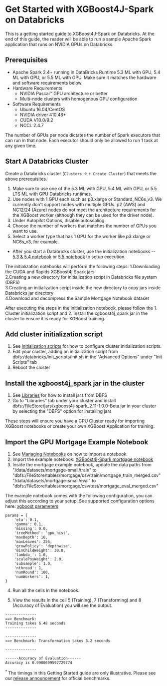 Get Started with XGBoost4J-Spark on Databricks
======================================================
This is a getting started guide to XGBoost4J-Spark on Databricks. At the end of this guide, the reader will be able to run a sample Apache Spark application that runs on NVIDIA GPUs on Databricks.

Prerequisites
-------------
* Apache Spark 2.4+ running in DataBricks Runtime 5.3 ML with GPU, 5.4 ML with GPU, or 5.5 ML with GPU.  Make sure it matches the hardware and software requirements below.
* Hardware Requirements
  * NVIDIA Pascal™ GPU architecture or better
  * Multi-node clusters with homogenous GPU configuration
* Software Requirements
  * Ubuntu 16.04/CentOS
  * NVIDIA driver 410.48+
  * CUDA V10.0/9.2
  * NCCL 2.4.7

The number of GPUs per node dictates the number of Spark executors that can run in that node. Each executor should only be allowed to run 1 task at any given time.

Start A Databricks Cluster
--------------------------
Create a Databricks cluster (`Clusters` -> `+ Create Cluster`) that meets the above prerequisites.
1. Make sure to use one of the 5.3 ML with GPU, 5.4 ML with GPU, or 5.5 LTS ML with GPU Databricks runtimes.  
2. Use nodes with 1 GPU each such as p3.xlarge or Standard\_NC6s\_v3. We currently don't support nodes with multiple GPUs.  p2 (AWS) and NC12/24 (Azure) nodes do not meet the architecture requirements for the XGBoost worker (although they can be used for the driver node).  
3. Under Autopilot Options, disable autoscaling.
4. Choose the number of workers that matches the number of GPUs you want to use.
5. Select a worker type that has 1 GPU for the worker like p3.xlarge or NC6s_v3, for example.


* After you start a Databricks cluster, use the initialization notebooks -- [5.3 & 5.4 notebook](/getting-started-guides/csp/databricks/init-notebook-for-rapids-spark-xgboost-on-databricks-gpu-5.3-5.4.ipynb
) or [5.5 notebook](/getting-started-guides/csp/databricks/init-notebook-for-rapids-spark-xgboost-on-databricks-gpu-5.5.ipynb
) to setup execution.<br/>

The initialization notebooks will perform the following steps:
1.Downloading the CUDA and Rapids XGBoost4j Spark jars<br/>
2.Creating a new directory for initialization script in Databricks file system (DBFS)<br/>
3.Creating an initialization script inside the new directory to copy jars inside Databricks jar directory<br/>
4.Download and decompress the Sample Mortgage Notebook dataset<br/>

After executing the steps in the initialization notebook, please follow the 1. Cluster initialization script and 2. Install the xgboost4j_spark jar in the cluster to ensure it is ready for XGBoost training.

Add cluster initialization script
---------------------------
1. See [Initialization scripts](https://docs.databricks.com/user-guide/clusters/init-scripts.html) for how to configure cluster initialization scripts.
2. Edit your cluster, adding an initialization script from dbfs:/databricks/init_scripts/init.sh in the "Advanced Options" under "Init Scripts" tab
3. Reboot the cluster


Install the xgboost4j_spark jar in the cluster
---------------------------
1. See [Libraries](https://docs.databricks.com/user-guide/libraries.html) for how to install jars from DBFS
2. Go to "Libraries" tab under your cluster and install dbfs:/FileStore/jars/xgboost4j-spark_2.11-1.0.0-Beta.jar in your cluster by selecting the "DBFS" option for installing jars

These steps will ensure you have a GPU Cluster ready for importing XGBoost notebooks or create your own XGBoost Application for training.


Import the GPU Mortgage Example Notebook
---------------------------
1. See [Managing Notebooks](https://docs.databricks.com/user-guide/notebooks/notebook-manage.html) on how to import a notebook.
2. Import the example notebook: [XGBoost4j-Spark mortgage notebook](/examples/notebooks/python/mortgage-gpu.ipynb)
3. Inside the mortgage example notebook, update the data paths from 
"/data/datasets/mortgage-small/train" to "dbfs:/FileStore/tables/mortgage/csv/train/mortgage_train_merged.csv"
"/data/datasets/mortgage-small/eval" to "dbfs:/FileStore/tables/mortgage/csv/test/mortgage_eval_merged.csv"

The example notebook comes with the following configuration, you can adjust this according to your setup.
See supported configuration options here: [xgboost parameters](/examples/app-parameters/supported_xgboost_parameters_python.md)
```
params = { 
    'eta': 0.1,
    'gamma': 0.1,
    'missing': 0.0,
    'treeMethod': 'gpu_hist',
    'maxDepth': 10, 
    'maxLeaves': 256,
    'growPolicy': 'depthwise',
    'minChildWeight': 30.0,
    'lambda_': 1.0,
    'scalePosWeight': 2.0,
    'subsample': 1.0,
    'nthread': 1,
    'numRound': 100,
    'numWorkers': 1,
}

```

4. Run all the cells in the notebook.

5. View the results
In the cell 5 (Training), 7 (Transforming) and 8 (Accuracy of Evaluation) you will see the output.

```
--------------
==> Benchmark: 
Training takes 6.48 seconds
--------------

--------------
==> Benchmark: Transformation takes 3.2 seconds

--------------

------Accuracy of Evaluation------
Accuracy is 0.9980699597729774

```

<sup>*</sup> The timings in this Getting Started guide are only illustrative. Please see our [release announcement](https://medium.com/rapids-ai/nvidia-gpus-and-apache-spark-one-step-closer-2d99e37ac8fd) for official benchmarks.



